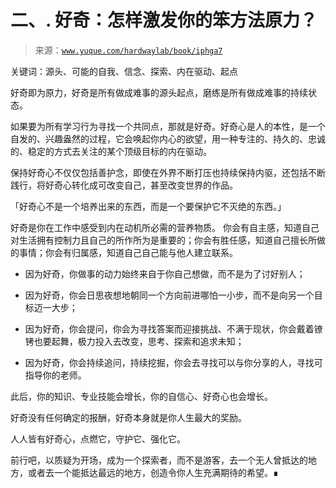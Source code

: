 # 二、\. 好奇：怎样激发你的笨方法原力？

> 来源：[`www.yuque.com/hardwaylab/book/iphga7`](https://www.yuque.com/hardwaylab/book/iphga7)

<ne-quote id="u58b740a0" data-lake-id="u58b740a0">

关键词：源头、可能的自我、信念、探索、内在驱动、起点</ne-quote> 

好奇即为原力，好奇是所有做成难事的源头起点，磨练是所有做成难事的持续状态。 

如果要为所有学习行为寻找一个共同点，那就是好奇。好奇心是人的本性，是一个自发的、兴趣盎然的过程，它会唤起你内心的欲望，用一种专注的、持久的、忠诚的、稳定的方式去关注的某个顶级目标的内在驱动。 

保持好奇心不仅仅包括善护念，即使在外界不断打压也持续保持内驱，还包括不断践行，将好奇心转化成可改变自己，甚至改变世界的作品。 

「好奇心不是一个培养出来的东西，而是一个要保护它不灭绝的东西。」 

好奇是你在工作中感受到内在动机所必需的营养物质。 你会有自主感，知道自己对生活拥有控制力且自己的所作所为是重要的；你会有胜任感，知道自己擅长所做的事情；你会有归属感，知道自己自己能与他人建立联系。 

+   因为好奇，你做事的动力始终来自于你自己想做，而不是为了讨好别人； 

+   因为好奇，你会日思夜想地朝同一个方向前进哪怕一小步，而不是向另一个目标迈一大步； 

+   因为好奇，你会提问，你会为寻找答案而迎接挑战、不满于现状，你会戴着镣铐也要起舞，极力投入去改变，思考、探索和追求未知； 

+   因为好奇，你会持续追问，持续挖掘，你会去寻找可以与你分享的人，寻找可指导你的老师。 

此后，你的知识、专业技能会增长，你的自信心、好奇心也会增长。 

好奇没有任何确定的报酬，好奇本身就是你人生最大的奖励。 

人人皆有好奇心，点燃它，守护它、强化它。 

前行吧，以质疑为开场，成为一个探索者，而不是游客，去一个无人曾抵达的地方，或者去一个能抵达最远的地方，创造令你人生充满期待的希望。∎ <ne-h2 id="FJZr1" data-lake-id="FJZr1"><ne-heading-ext><ne-heading-anchor></ne-heading-anchor><ne-heading-fold></ne-heading-fold></ne-heading-ext> <ne-heading-content></ne-heading-content></ne-h2>